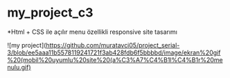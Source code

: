 # my_project_c3
*Html + CSS ile açılır menu özellikli responsive site tasarımı </p>
![my project](https://github.com/muratavci05/project_serial-3/blob/ee5aaa11b5578119241721f3ab428fdb6f5bbbbd/image/ekran%20gif%20(mobil%20uyumlu%20site%20(a%C3%A7%C4%B1l%C4%B1r%20menulu.gif)

